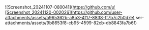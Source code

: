 ![Screenshot_20241107-080041](https://github.com/u![Screenshot_20241120-002026](https://github.com/user-attachments/assets/a965362b-a8b3-4f17-8838-ff7b7c2b0d7e)
ser-attachments/assets/9b8653f8-cb95-4599-82cb-db8843fa7b6f)
